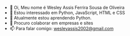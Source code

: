 - 👋 Oi, Meu nome é Wesley Assis Ferrira Sousa de Oliveira 
- 👀 Estou interessado em Python, JavaScript, HTML e CSS
- 🌱 Atualmente estou aprendendo Python.
- 💞️ Procuro colaborar em empresas e sites
- 📫 Para falar comigo: wesleyassis2002@gmail.com

<!---
WesleyAssisFer/WesleyAssisFer is a ✨ special ✨ repository because its `README.md` (this file) appears on your GitHub profile.
You can click the Preview link to take a look at your changes.
--->
